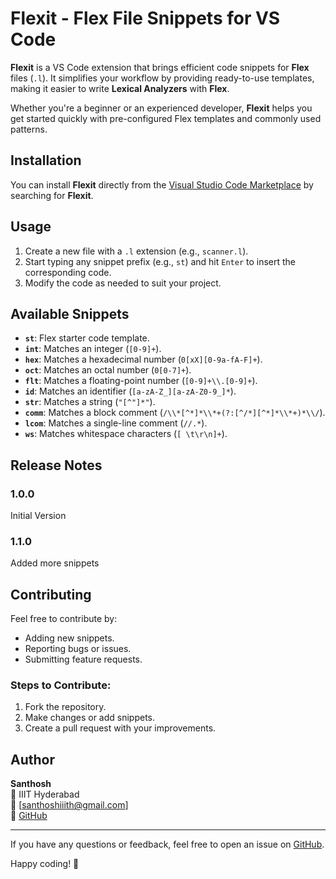 # Flexit - Flex File Snippets for VS Code

**Flexit** is a VS Code extension that brings efficient code snippets for **Flex** files (`.l`). It simplifies your workflow by providing ready-to-use templates, making it easier to write **Lexical Analyzers** with **Flex**.

Whether you're a beginner or an experienced developer, **Flexit** helps you get started quickly with pre-configured Flex templates and commonly used patterns.


## Installation

You can install **Flexit** directly from the [Visual Studio Code Marketplace](https://marketplace.visualstudio.com/) by searching for **Flexit**.

## Usage

1. Create a new file with a `.l` extension (e.g., `scanner.l`).
2. Start typing any snippet prefix (e.g., `st`) and hit `Enter` to insert the corresponding code.
3. Modify the code as needed to suit your project.


## Available Snippets

- **`st`**:  Flex starter code template.
- **`int`**: Matches an integer (`[0-9]+`).
- **`hex`**: Matches a hexadecimal number (`0[xX][0-9a-fA-F]+`).
- **`oct`**: Matches an octal number (`0[0-7]+`).
- **`flt`**: Matches a floating-point number (`[0-9]+\\.[0-9]+`).
- **`id`**: Matches an identifier (`[a-zA-Z_][a-zA-Z0-9_]*`).
- **`str`**: Matches a string (`"[^"]*"`).
- **`comm`**: Matches a block comment (`/\\*[^*]*\\*+(?:[^/*][^*]*\\*+)*\\/`).
- **`lcom`**: Matches a single-line comment (`//.*`).
- **`ws`**: Matches whitespace characters (`[ \t\r\n]+`).


## Release Notes

### 1.0.0
Initial Version

### 1.1.0
Added more snippets

## Contributing

Feel free to contribute by:
- Adding new snippets.
- Reporting bugs or issues.
- Submitting feature requests.

### Steps to Contribute:
1. Fork the repository.
2. Make changes or add snippets.
3. Create a pull request with your improvements.

## Author

**Santhosh**  
📍 IIIT Hyderabad  
📧 [santhoshiiith@gmail.com]  
🔗 [GitHub](https://github.com/Santhosh-2205)  

---

If you have any questions or feedback, feel free to open an issue on [GitHub](https://github.com/Santhosh-2205/flexit/issues).

Happy coding! 🎉
